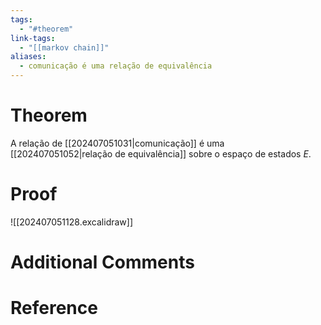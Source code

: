 ```yaml
---
tags:
  - "#theorem"
link-tags:
  - "[[markov chain]]"
aliases:
  - comunicação é uma relação de equivalência
---
```

# Theorem
A relação de [[202407051031|comunicação]] é uma [[202407051052|relação de equivalência]] sobre o espaço de estados $E$.

# Proof
![[202407051128.excalidraw]]

# Additional Comments


# Reference






